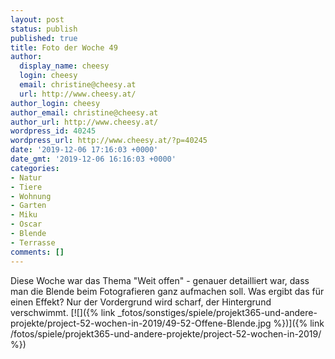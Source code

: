 ```yaml
---
layout: post
status: publish
published: true
title: Foto der Woche 49
author:
  display_name: cheesy
  login: cheesy
  email: christine@cheesy.at
  url: http://www.cheesy.at/
author_login: cheesy
author_email: christine@cheesy.at
author_url: http://www.cheesy.at/
wordpress_id: 40245
wordpress_url: http://www.cheesy.at/?p=40245
date: '2019-12-06 17:16:03 +0000'
date_gmt: '2019-12-06 16:16:03 +0000'
categories:
- Natur
- Tiere
- Wohnung
- Garten
- Miku
- Oscar
- Blende
- Terrasse
comments: []
---
```

Diese Woche war das Thema "Weit offen" - genauer detailliert war, dass man die Blende beim Fotografieren ganz aufmachen soll. Was ergibt das für einen Effekt? Nur der Vordergrund wird scharf, der Hintergrund verschwimmt.
[![]({% link _fotos/sonstiges/spiele/projekt365-und-andere-projekte/project-52-wochen-in-2019/49-52-Offene-Blende.jpg %})]({% link /fotos/spiele/projekt365-und-andere-projekte/project-52-wochen-in-2019/ %})
